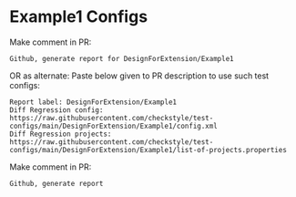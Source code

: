# Example1 Configs
Make comment in PR:
```
Github, generate report for DesignForExtension/Example1
```
OR as alternate:
Paste below given to PR description to use such test configs:
```
Report label: DesignForExtension/Example1
Diff Regression config: https://raw.githubusercontent.com/checkstyle/test-configs/main/DesignForExtension/Example1/config.xml
Diff Regression projects: https://raw.githubusercontent.com/checkstyle/test-configs/main/DesignForExtension/Example1/list-of-projects.properties
```
Make comment in PR:
```
Github, generate report
```
